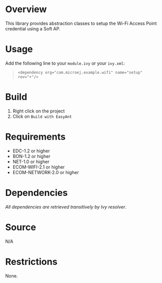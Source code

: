 # Overview
This library provides abstraction classes to setup the Wi-Fi Access Point credential using a Soft AP.

# Usage
Add the following line to your `module.ivy` or your `ivy.xml`:
> `<dependency org="com.microej.example.wifi" name="setup" rev="+"/>`

# Build
1. Right click on the project
2. Click on `Build with EasyAnt`

# Requirements
  - EDC-1.2 or higher
  - BON-1.2 or higher
  - NET-1.0 or higher
  - ECOM-WIFI-2.1 or higher
  - ECOM-NETWORK-2.0 or higher

# Dependencies
_All dependencies are retrieved transitively by Ivy resolver_.

# Source
N/A

# Restrictions
None.

<!--
    Markdown
    Copyright 2018 IS2T. All rights reserved.
    This library is provided in source code for use, modification and test, subject to license terms.
    Any modification of the source code will break IS2T warranties on the whole library.
-->